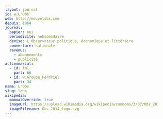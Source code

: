```yaml
---
layout: journal
id: w:L'Obs
web: http://nouvelobs.com
depuis: 1964
journal:
  papier: oui
  périodicité: hebdomadaire
  devise: L'Observateur politique, économique et littéraire
  couverture: nationale
  revenus:
    - abonnements
    - publicité
actionnariat:
  - id: lml
    part: 66
  - id: w:Groupe_Perdriel
    part: 34
name: L'Obs
slug: lobs
wikipedia:
  manualOverride: true
  imageUrl: https://upload.wikimedia.org/wikipedia/commons/3/37/Obs_2014_logo.svg
  imageFilename: Obs_2014_logo.svg
---
```


